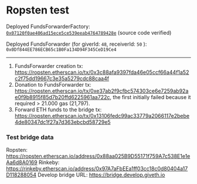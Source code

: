 # Ropsten test

Deployed FundsForwarderFactory: [`0x07120f0ae406ad15ece5ce539eeab4764789428e`](https://ropsten.etherscan.io/address/0x07120f0ae406ad15ece5ce539eeab4764789428e) (source code verified)

Deployed FundsForwarder (for giverId: `48`, receiverId: `50` ): `0x0Df844EE786ECB65c1B0Fa134D94F345CeD19Ce4`

---

1. FundsForwarder creation tx: https://ropsten.etherscan.io/tx/0x3c88afa9397fda46e05ccf66a44f1a52c2f75dd19667c3e35a5279cdc88caa4f
2. Donation to FundsForwarder tx: https://ropsten.etherscan.io/tx/0xe37ab2f9cfbc574303ce6e7259ab92ae0f9b8915f85d7b20ffd6225961aa722c, the first initially failed because it required > 21.000 gas (21,797).
3. Forward ETH funds to the bridge tx: https://ropsten.etherscan.io/tx/0x13106fedc99ac33779a2066117e2bebe4de80347dc1f27a7d363ebcbd58729e5

### Test bridge data

Ropsten: https://ropsten.etherscan.io/address/0x88aa025B9D55171f759A7c538E1e1eAa6d8A0169
Rinkeby: https://rinkeby.etherscan.io/address/0x97A7aFbEEa1ff03cc18c0d80404a17D118288054
Develop bridge URL: https://bridge.develop.giveth.io
